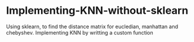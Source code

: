 # Implementing-KNN-without-sklearn
Using sklearn, to find the distance matrix for eucledian, manhattan and chebyshev.
Implementing KNN by writting a custom function 
